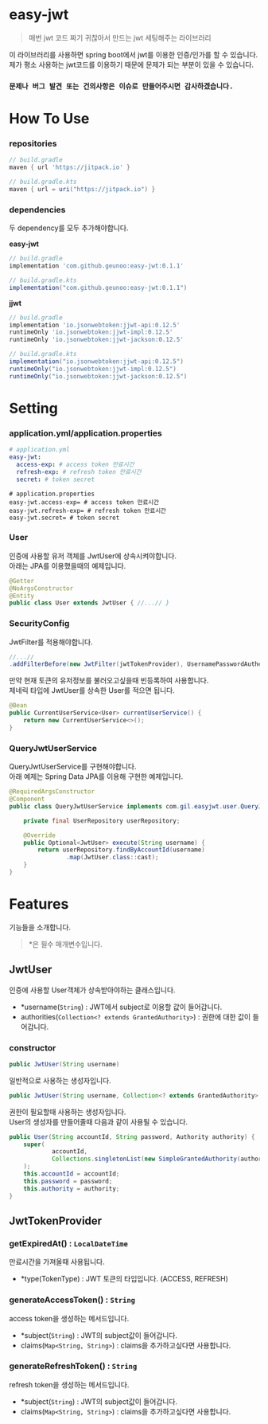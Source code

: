 # easy-jwt

>매번 jwt 코드 짜기 귀찮아서 만드는 jwt 세팅해주는 라이브러리

이 라이브러리를 사용하면 spring boot에서 jwt를 이용한 인증/인가를 할 수 있습니다.   
제가 평소 사용하는 jwt코드를 이용하기 때문에 문제가 되는 부분이 있을 수 있습니다.

### **`문제나 버그 발견 또는 건의사항은 이슈로 만들어주시면 감사하겠습니다.`**

# How To Use

### repositories
```gradle
// build.gradle
maven { url 'https://jitpack.io' }

// build.gradle.kts
maven { url = uri("https://jitpack.io") }
```

### dependencies
두 dependency를 모두 추가해야합니다.

**easy-jwt**
```gradle
// build.gradle
implementation 'com.github.geunoo:easy-jwt:0.1.1'

// build.gradle.kts
implementation("com.github.geunoo:easy-jwt:0.1.1")
```
**jjwt**
```gradle
// build.gradle
implementation 'io.jsonwebtoken:jjwt-api:0.12.5'
runtimeOnly 'io.jsonwebtoken:jjwt-impl:0.12.5'
runtimeOnly 'io.jsonwebtoken:jjwt-jackson:0.12.5'

// build.gradle.kts
implementation("io.jsonwebtoken:jjwt-api:0.12.5")
runtimeOnly("io.jsonwebtoken:jjwt-impl:0.12.5")
runtimeOnly("io.jsonwebtoken:jjwt-jackson:0.12.5")
```

# Setting

### application.yml/application.properties
```yaml
# application.yml
easy-jwt:
  access-exp: # access token 만료시간
  refresh-exp: # refresh token 만료시간
  secret: # token secret
```
```properties
# application.properties
easy-jwt.access-exp= # access token 만료시간
easy-jwt.refresh-exp= # refresh token 만료시간
easy-jwt.secret= # token secret
```
### User
인증에 사용할 유저 객체를 JwtUser에 상속시켜야합니다.   
아래는 JPA를 이용했을때의 예제입니다.
```java
@Getter
@NoArgsConstructor
@Entity
public class User extends JwtUser { //...// }
```
### SecurityConfig
JwtFilter를 적용해야합니다.
```java
//...//
.addFilterBefore(new JwtFilter(jwtTokenProvider), UsernamePasswordAuthenticationFilter.class);
```
만약 현재 토큰의 유저정보를 불러오고싶을때 빈등록하여 사용합니다.    
제네릭 타입에 JwtUser를 상속한 User를 적으면 됩니다.
```java
@Bean
public CurrentUserService<User> currentUserService() {     
    return new CurrentUserService<>();
}
```
### QueryJwtUserService
QueryJwtUserService를 구현해야합니다.   
아래 예제는 Spring Data JPA를 이용해 구현한 예제입니다.
```java
@RequiredArgsConstructor
@Component
public class QueryJwtUserService implements com.gil.easyjwt.user.QueryJwtUserService {

    private final UserRepository userRepository;

    @Override
    public Optional<JwtUser> execute(String username) {
        return userRepository.findByAccountId(username)
                .map(JwtUser.class::cast);
    }
}
```
# Features
기능들을 소개합니다.    
>*은  필수 매개변수입니다.
## JwtUser
인증에 사용할 User객체가 상속받아야하는 클래스입니다.    

- *username(``String``) : JWT에서 subject로 이용할 값이 들어갑니다.
- authorities(``Collection<? extends GrantedAuthority>``) : 권한에 대한 값이 들어갑니다.
### constructor
```java
public JwtUser(String username)
```
일반적으로 사용하는 생성자입니다.

```java
public JwtUser(String username, Collection<? extends GrantedAuthority> authorities)
```
권한이 필요할때 사용하는 생성자입니다.       
User의 생성자를 만들어줄때 다음과 같이 사용될 수 있습니다.
```java
public User(String accountId, String password, Authority authority) {
    super(
            accountId,
            Collections.singletonList(new SimpleGrantedAuthority(authority.name()))
    );
    this.accountId = accountId;
    this.password = password;
    this.authority = authority;
}
```
## JwtTokenProvider

### getExpiredAt() : `LocalDateTime`
만료시간을 가져올때 사용됩니다.

- *type(TokenType) : JWT 토큰의 타입입니다. (ACCESS, REFRESH)

### generateAccessToken() : `String`
access token을 생성하는 메서드입니다.
- *subject(`String`) : JWT의 subject값이 들어갑니다.
- claims(`Map<String, String>`) : claims을 추가하고싶다면 사용합니다.

### generateRefreshToken() : `String`
refresh token을 생성하는 메서드입니다.
- *subject(`String`) : JWT의 subject값이 들어갑니다.
- claims(`Map<String, String>`) : claims을 추가하고싶다면 사용합니다.
